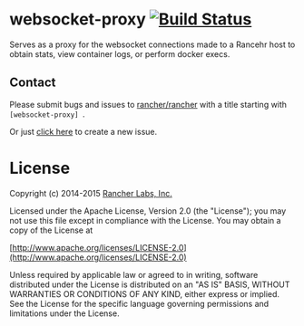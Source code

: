 # websocket-proxy [![Build Status](http://ci.rancher.io/api/badge/github.com/rancher/websocket-proxy/status.svg?branch=master)](http://ci.rancher.io/github.com/rancher/websocket-proxy)

Serves as a proxy for the websocket connections made to a Rancehr host to obtain stats, view container logs, or perform docker execs.

## Contact
Please submit bugs and issues to [rancher/rancher](//github.com/rancher/rancher/issues) with a title starting with `[websocket-proxy] `.

Or just [click here](//github.com/rancher/rancher/issues/new?title=%5Bwebsocket-proxy%5D%20) to create a new issue.


# License
Copyright (c) 2014-2015 [Rancher Labs, Inc.](http://rancher.com)

Licensed under the Apache License, Version 2.0 (the "License");
you may not use this file except in compliance with the License.
You may obtain a copy of the License at

[http://www.apache.org/licenses/LICENSE-2.0](http://www.apache.org/licenses/LICENSE-2.0)

Unless required by applicable law or agreed to in writing, software
distributed under the License is distributed on an "AS IS" BASIS,
WITHOUT WARRANTIES OR CONDITIONS OF ANY KIND, either express or implied.
See the License for the specific language governing permissions and
limitations under the License.
